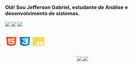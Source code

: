 #
### Olá! Sou  Jefferson Gabriel, estudante de Análise e desenvolvimento de sistemas.


<a href = "https://www.instagram.com/jeff_sousa12/?hl=pt-br"><img src="https://img.shields.io/badge/Instagram-E4405F?style=for-the-badge&logo=instagram&logoColor=white" target= "_blank"></a>
<a target= "_blank" href = "https://www.linkedin.com/in/jefferson-gabriel-50282021b/"><img src="https://img.shields.io/badge/LinkedIn-0077B5?style=for-the-badge&logo=linkedin&logoColor=white"></a>
<a target= "_blank" href = "mailto:jeffersongabriel.contato@gmail.com"><img src="https://img.shields.io/badge/-Gmail-%23333?style=for-the-badge&logo=gmail&logoColor=white"></a>
 

<div style="display: inline_block"><br>
    <img align="center" alt="Sa-HTML" height="30" width="40" src="https://raw.githubusercontent.com/devicons/devicon/master/icons/html5/html5-original.svg">
    <img align="center" alt="Sa-CSS" height="30" width="40" src="https://raw.githubusercontent.com/devicons/devicon/master/icons/css3/css3-original.svg">
     <img align="center" alt="Sa-Js" height="30" width="40" src="https://raw.githubusercontent.com/devicons/devicon/master/icons/javascript/javascript-plain.svg">
</div>
    <p align="center"> <br>
    
  <a href="https://github.com/nosreffej1/github-readme-stats">
    <img
      align="center"
      height="160"
      src="https://github-readme-stats.vercel.app/api?username=nosreffej1&show_icons=true&theme=dracula&include_all_commits=true&count_private=true"
    />
    </a>
      <a href="https://github.com/nosreffej1/github-readme-stats">
    <img
      align="center"
         height="160"
      src="https://github-readme-stats.vercel.app/api/top-langs/?username=nosreffej1&layout=compact&langs_count=7&theme=dracula"
    
  </a>
</p>
